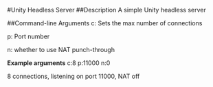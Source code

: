 #Unity Headless Server
##Description
A simple Unity headless server

##Command-line Arguments
c: Sets the max number of connections

p: Port number

n: whether to use NAT punch-through


**Example arguments**
c:8 p:11000 n:0

8 connections, listening on port 11000, NAT off
